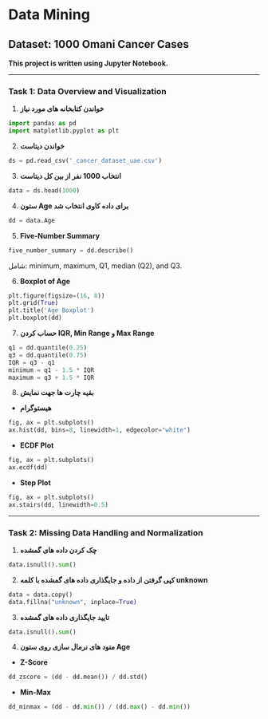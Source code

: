 # Data Mining

## Dataset: 1000 Omani Cancer Cases
**This project is written using Jupyter Notebook.**

---

### Task 1: Data Overview and Visualization

1. **خواندن کتابخانه های مورد نیاز**
```python
import pandas as pd
import matplotlib.pyplot as plt
```

2. **خواندن دیتاست**
```python
ds = pd.read_csv('_cancer_dataset_uae.csv')
```

3. **انتخاب 1000 نفر از بین کل دیتاست**
```python
data = ds.head(1000)
```

4. **ستون Age برای داده کاوی انتخاب شد**
```python
dd = data.Age
```

5. **Five-Number Summary**
```python
five_number_summary = dd.describe()
```
شامل: minimum, maximum, Q1, median (Q2), and Q3.

6. **Boxplot of Age**
```python
plt.figure(figsize=(16, 8))
plt.grid(True)
plt.title('Age Boxplot')
plt.boxplot(dd)
```

7. **حساب کردن IQR, Min Range و Max Range**
```python
q1 = dd.quantile(0.25)
q3 = dd.quantile(0.75)
IQR = q3 - q1
minimum = q1 - 1.5 * IQR
maximum = q3 + 1.5 * IQR
```

8. **بقیه چارت ها جهت نمایش**
- **هیستوگرام**
```python
fig, ax = plt.subplots()
ax.hist(dd, bins=8, linewidth=1, edgecolor="white")
```

- **ECDF Plot**
```python
fig, ax = plt.subplots()
ax.ecdf(dd)
```

- **Step Plot**
```python
fig, ax = plt.subplots()
ax.stairs(dd, linewidth=0.5)
```

---

### Task 2: Missing Data Handling and Normalization

1. **چک کردن داده های گمشده**
```python
data.isnull().sum()
```

2. **کپی گرفتن از داده و جایگذاری داده های گمشده با کلمه unknown**
```python
data = data.copy()
data.fillna("unknown", inplace=True)
```

3. **تایید جایگذاری داده های گمشده**
```python
data.isnull().sum()
```

4. **متود های نرمال سازی روی ستون Age**

- **Z-Score**
```python
dd_zscore = (dd - dd.mean()) / dd.std()
```

- **Min-Max**
```python
dd_minmax = (dd - dd.min()) / (dd.max() - dd.min())
```